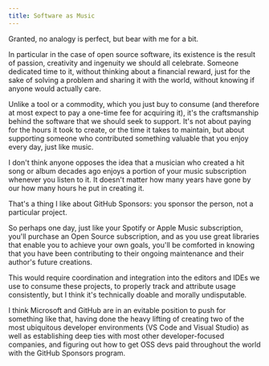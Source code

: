 ```yaml
---
title: Software as Music
---
```


Granted, no analogy is perfect, but bear with me for a bit.

In particular in the case of open source software, its existence is the result of passion, creativity and ingenuity we should all celebrate. Someone dedicated time to it, without thinking about a financial reward, just for the sake of solving a problem and sharing it with the world, without knowing if anyone would actually care.

Unlike a tool or a commodity, which you just buy to consume (and therefore at most expect to pay a one-time fee for acquiring it), it's the craftsmanship behind the software that we should seek to support. It's not about paying for the hours it took to create, or the time it takes to maintain, but about supporting someone who contributed something valuable that you enjoy every day, just like music.

I don't think anyone opposes the idea that a musician who created a hit song or album decades ago enjoys a portion of your music subscription whenever you listen to it. It doesn't matter how many years have gone by our how many hours he put in creating it.

That's a thing I like about GitHub Sponsors: you sponsor the person, not a particular project.

So perhaps one day, just like your Spotify or Apple Music subscription, you'll purchase an Open Source subscription, and as you use great libraries that enable you to achieve your own goals, you'll be comforted in knowing that you have been contributing to their ongoing maintenance and their author's future creations.

This would require coordination and integration into the editors and IDEs we use to consume these projects, to properly track and attribute usage consistently, but I think it's technically doable and morally undisputable. 

I think Microsoft and GitHub are in an evitable position to push for something like that, having done the heavy lifting of creating two of the most ubiquitous developer environments (VS Code and Visual Studio) as well as establishing deep ties with most other developer-focused companies, and figuring out how to get OSS devs paid throughout the world with the GitHub Sponsors program.
